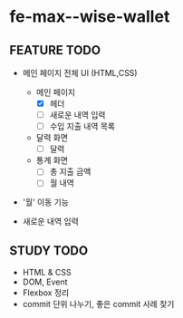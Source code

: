 # fe-max--wise-wallet

## FEATURE TODO

- 메인 페이지 전체 UI (HTML,CSS)

  - 메인 페이지
    - [x] 헤더
    - [ ] 새로운 내역 입력
    - [ ] 수입 지출 내역 목록
  - 달력 화면
    - [ ] 달력
  - 통계 화면
    - [ ] 총 지출 금액
    - [ ] 월 내역

- '월' 이동 기능
- 새로운 내역 입력

## STUDY TODO

- HTML & CSS
- DOM, Event
- Flexbox 정리
- commit 단위 나누기, 좋은 commit 사례 찾기

